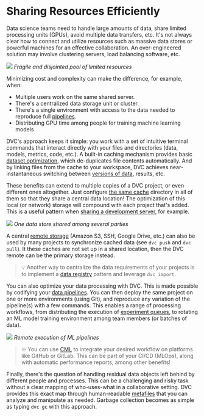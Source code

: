 # Sharing Resources Efficiently

Data science teams need to handle large amounts of data, share limited
processing units (GPUs), avoid multiple data transfers, etc. It's not always
clear how to connect and utilize resources such as massive data stores or
powerful machines for an effective collaboration. An over-engineered solution
may involve clustering servers, load balancing software, etc.

![](/img/resource-pool.png) _Fragile and disjointed pool of limited resources_

Minimizing cost and complexity can make the difference, for example, when:

- Multiple users work on the same shared server.
- There's a centralized data storage unit or cluster.
- There's a single environment with access to the data needed to reproduce full
  [pipelines](/doc/start/data-pipelines).
- Distributing GPU time among people for training machine learning models

DVC's approach keeps it simple: you work with a set of intuitive terminal
commands that interact directly with your files and directories (data, models,
metrics, code, etc.). A built-in <abbr>caching</abbr> mechanism provides basic
[dataset optimization](/doc/user-guide/large-dataset-optimization), which
de-duplicates file contents automatically. And by linking files from the cache
to your <abbr>workspace</abbr>, DVC achieves near-instantaneous switching
between [versions of data](/doc/use-cases/versioning-data-and-model-files),
results, etc.

These benefits can extend to multiple copies of a <abbr>DVC project</abbr>, or
even different ones altogether. Just configure
[the same cache](/doc/user-guide/how-to/share-a-dvc-cache) directory in all of
them so that they share a central data location! The optimization of this local
(or network) storage will compound with each project that's added. This is a
useful pattern when [sharing a development server](#example-shared-cache), for
example.

![](/img/shared-server.png) _One data store shared among several parties_

A central [remote storage](/doc/command-reference/remote) (Amazon S3, SSH,
Google Drive, etc.) can also be used by many projects to synchronize cached data
(see `dvc push` and `dvc pull`). It these caches are not set up in a shared
location, then the DVC remote can be the primary storage instead.

> 💡 Another way to centralize the data requirements of your projects is to
> implement a [data registry](/doc/use-cases/data-registries) pattern and
> leverage `dvc import`.

You can also optimize your data processing with DVC. This is made possible by
codifying your [data pipelines](/doc/start/data-pipelines). You can then deploy
the same project on one or more environments (using Git), and reproduce any
variation of the pipeline(s) with a few commands. This enables a range of
processing workflows, from distributing the execution of [experiment
queues][queueing-experiments], to rotating an ML model training environment
among team members (or batches of data).

[queueing-experiments]:
  /doc/command-reference/exp/run#queueing-and-parallel-execution

![](/img/remote-execution.png) _Remote execution of ML pipelines_

> ♾️ You can use [CML](https://cml.dev/) to integrate your desired workflow on
> platforms like GitHub or GitLab. This can be part of your CI/CD (MLOps), along
> with automatic performance reports, among other benefits!

Finally, there's the question of handling residual data objects left behind by
different people and processes. This can be a challenging and risky task without
a clear mapping of who-uses-what in a collaborative setting. DVC provides this
exact map through human-readable [metafiles](/doc/user-guide/project-structure)
that you can analyze and manipulate as needed. Garbage collection becomes as
simple as typing `dvc gc` with this approach.
